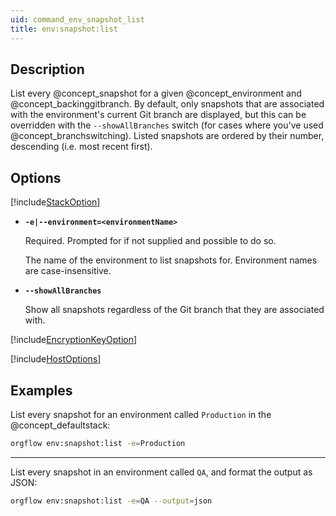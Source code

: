 ```yaml
---
uid: command_env_snapshot_list
title: env:snapshot:list
---
```


## Description

List every @concept_snapshot for a given @concept_environment and @concept_backinggitbranch. By default, only snapshots that are associated with the environment's current Git branch are displayed, but this can be overridden with the `--showAllBranches` switch (for cases where you've used @concept_branchswitching). Listed snapshots are ordered by their number, descending (i.e. most recent first).

## Options

[!include[StackOption](partials/stack-option.md)]

- **`-e|--environment=<environmentName>`**

  Required. Prompted for if not supplied and possible to do so.

  The name of the environment to list snapshots for. Environment names are case-insensitive.

- **`--showAllBranches`**

  Show all snapshots regardless of the Git branch that they are associated with.

[!include[EncryptionKeyOption](partials/encryption-key-option.md)]

[!include[HostOptions](partials/host-options.md)]

## Examples

List every snapshot for an environment called `Production` in the @concept_defaultstack:

```bash
orgflow env:snapshot:list -e=Production
```

***

List every snapshot in an environment called `QA`, and format the output as JSON:

```bash
orgflow env:snapshot:list -e=QA --output=json
```
